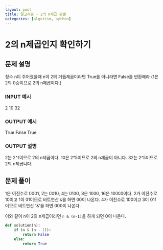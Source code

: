 ```yaml
---
layout: post
title: 알고리즘 - 2의 n제곱 판별
categories: [algorism, python]
---
```


# 2의 n제곱인지 확인하기

## 문제 설명

정수 n이 주어졌을때 n이 2의 거듭제곱이라면 True를 아니라면 False를 반환해라
(1은 2의 0승이므로 2의 n제곱이다.)

### INPUT 예시

2
10
32

### OUTPUT 예시

True
False
True

### OUTPUT 설명

2는 2^1이므로 2의 n제곱이다.
10은 2*5이므로 2의 n제곱이 아니다.
32는 2^5이므로 2의 n제곱니다.

## 문제 풀이

1은 이진수로 0001, 2는 0010, 4는 0100, 8은 1000, 16은 10000이다.
2가 이진수로 10이고 1이 01이므로 비트연산 `&`을 하면 00이 나온다.
4가 이진수로 100이고 3이 011이므로 비트연산 '&'을 하면 000이 나온다.

이와 같이 n이 2의 n제곱이라면 `n & (n-1)`을 하게 되면 0이 나온다.


```python
def solution(n):
    if (n & (n - 1)):
        return False
    else:
        return True
```